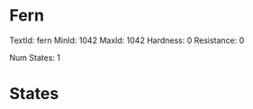 # Fern
TextId: fern
MinId: 1042
MaxId: 1042
Hardness: 0
Resistance: 0

Num States: 1
# States
```

```